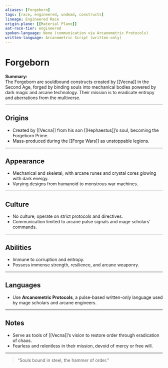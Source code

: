 ```yaml
---
aliases: [Forgeborn]
tags: [race, engineered, undead, constructs]
lineage: Engineered Race
origin-plane: [[Material Plane]]
aat-race-tier: engineered
spoken-language: None (communication via Arcanometric Protocols)
written-language: Arcanometric Script (written-only)
---
```


# Forgeborn

**Summary:**  
The Forgeborn are souldbound constructs created by [[Vecna]] in the Second Age, forged by binding souls into mechanical bodies powered by dark magic and arcane technology. Their mission is to eradicate entropy and aberrations from the multiverse.

---

## Origins

- Created by [[Vecna]] from his son [[Hephaestus]]’s soul, becoming the Forgeborn Prime.  
- Mass-produced during the [[Forge Wars]] as unstoppable legions.

---

## Appearance

- Mechanical and skeletal, with arcane runes and crystal cores glowing with dark energy.  
- Varying designs from humanoid to monstrous war machines.

---

## Culture

- No culture; operate on strict protocols and directives.  
- Communication limited to arcane pulse signals and mage scholars’ commands.

---

## Abilities

- Immune to corruption and entropy.  
- Possess immense strength, resilience, and arcane weaponry.

---

## Languages

- Use **Arcanometric Protocols**, a pulse-based written-only language used by mage scholars and arcane engineers.

---

## Notes

- Serve as tools of [[Vecna]]’s vision to restore order through eradication of chaos.  
- Fearless and relentless in their mission, devoid of mercy or free will.

---

> “Souls bound in steel, the hammer of order.”
